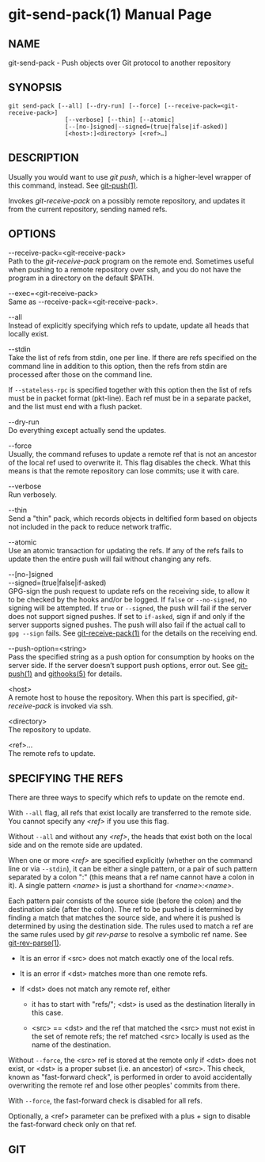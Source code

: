 # git-send-pack(1) Manual Page

## NAME

git-send-pack - Push objects over Git protocol to another repository

## SYNOPSIS

    git send-pack [--all] [--dry-run] [--force] [--receive-pack=<git-receive-pack>]
                    [--verbose] [--thin] [--atomic]
                    [--[no-]signed|--signed=(true|false|if-asked)]
                    [<host>:]<directory> [<ref>…​]

## DESCRIPTION

Usually you would want to use _git push_, which is a higher-level wrapper of this command, instead. See [git-push(1)](git-push.html).

Invokes _git-receive-pack_ on a possibly remote repository, and updates it from the current repository, sending named refs.

## OPTIONS

--receive-pack=&lt;git-receive-pack&gt;  
Path to the _git-receive-pack_ program on the remote end. Sometimes useful when pushing to a remote repository over ssh, and you do not have the program in a directory on the default $PATH.

--exec=&lt;git-receive-pack&gt;  
Same as --receive-pack=&lt;git-receive-pack&gt;.

--all  
Instead of explicitly specifying which refs to update, update all heads that locally exist.

--stdin  
Take the list of refs from stdin, one per line. If there are refs specified on the command line in addition to this option, then the refs from stdin are processed after those on the command line.

If `--stateless-rpc` is specified together with this option then the list of refs must be in packet format (pkt-line). Each ref must be in a separate packet, and the list must end with a flush packet.

--dry-run  
Do everything except actually send the updates.

--force  
Usually, the command refuses to update a remote ref that is not an ancestor of the local ref used to overwrite it. This flag disables the check. What this means is that the remote repository can lose commits; use it with care.

--verbose  
Run verbosely.

--thin  
Send a "thin" pack, which records objects in deltified form based on objects not included in the pack to reduce network traffic.

--atomic  
Use an atomic transaction for updating the refs. If any of the refs fails to update then the entire push will fail without changing any refs.

--\[no-\]signed  
--signed=(true|false|if-asked)  
GPG-sign the push request to update refs on the receiving side, to allow it to be checked by the hooks and/or be logged. If `false` or `--no-signed`, no signing will be attempted. If `true` or `--signed`, the push will fail if the server does not support signed pushes. If set to `if-asked`, sign if and only if the server supports signed pushes. The push will also fail if the actual call to `gpg --sign` fails. See [git-receive-pack(1)](git-receive-pack.html) for the details on the receiving end.

--push-option=&lt;string&gt;  
Pass the specified string as a push option for consumption by hooks on the server side. If the server doesn’t support push options, error out. See [git-push(1)](git-push.html) and [githooks(5)](githooks.html) for details.

&lt;host&gt;  
A remote host to house the repository. When this part is specified, _git-receive-pack_ is invoked via ssh.

&lt;directory&gt;  
The repository to update.

&lt;ref&gt;…​  
The remote refs to update.

## SPECIFYING THE REFS

There are three ways to specify which refs to update on the remote end.

With `--all` flag, all refs that exist locally are transferred to the remote side. You cannot specify any _&lt;ref&gt;_ if you use this flag.

Without `--all` and without any _&lt;ref&gt;_, the heads that exist both on the local side and on the remote side are updated.

When one or more _&lt;ref&gt;_ are specified explicitly (whether on the command line or via `--stdin`), it can be either a single pattern, or a pair of such pattern separated by a colon ":" (this means that a ref name cannot have a colon in it). A single pattern _&lt;name&gt;_ is just a shorthand for _&lt;name&gt;:&lt;name&gt;_.

Each pattern pair consists of the source side (before the colon) and the destination side (after the colon). The ref to be pushed is determined by finding a match that matches the source side, and where it is pushed is determined by using the destination side. The rules used to match a ref are the same rules used by _git rev-parse_ to resolve a symbolic ref name. See [git-rev-parse(1)](git-rev-parse.html).

- It is an error if &lt;src&gt; does not match exactly one of the local refs.

- It is an error if &lt;dst&gt; matches more than one remote refs.

- If &lt;dst&gt; does not match any remote ref, either

  - it has to start with "refs/"; &lt;dst&gt; is used as the destination literally in this case.

  - &lt;src&gt; == &lt;dst&gt; and the ref that matched the &lt;src&gt; must not exist in the set of remote refs; the ref matched &lt;src&gt; locally is used as the name of the destination.

Without `--force`, the &lt;src&gt; ref is stored at the remote only if &lt;dst&gt; does not exist, or &lt;dst&gt; is a proper subset (i.e. an ancestor) of &lt;src&gt;. This check, known as "fast-forward check", is performed in order to avoid accidentally overwriting the remote ref and lose other peoples' commits from there.

With `--force`, the fast-forward check is disabled for all refs.

Optionally, a &lt;ref&gt; parameter can be prefixed with a plus _+_ sign to disable the fast-forward check only on that ref.

## GIT
